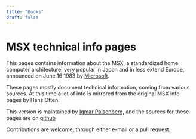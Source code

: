 ```yaml
---
title: "Books"
draft: false
---
```


# MSX technical info pages

This pages contains information about the MSX, a standardized home computer architecture,
very popular in Japan and in less extend Europe, announced on June 16 1983 by [Microsoft](https://www.microsoft.com).

These pages mostly document technical information, coming from various sources. At this time
a lot of info is mirrored from the original MSX info pages by Hans Otten.

This version is maintained by [Igmar Palsenberg](https://www.palsenberg.com),
and the sources for these pages are on [github](https://github.com/igmar/msxinfo)

Contributions are welcome, through either e-mail or a pull request.